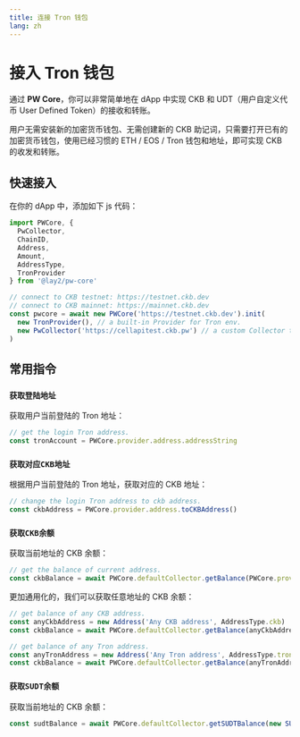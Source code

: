 ```yaml
---
title: 连接 Tron 钱包
lang: zh
---
```


# 接入 Tron 钱包

通过 **PW Core**，你可以非常简单地在 dApp 中实现 CKB 和 UDT（用户自定义代币 User Defined Token）的接收和转账。

用户无需安装新的加密货币钱包、无需创建新的 CKB 助记词，只需要打开已有的加密货币钱包，使用已经习惯的 ETH / EOS / Tron 钱包和地址，即可实现 CKB 的收发和转账。

## 快速接入

在你的 dApp 中，添加如下 js 代码：

``` js
import PWCore, {
  PwCollector,
  ChainID,
  Address,
  Amount,
  AddressType,
  TronProvider
} from '@lay2/pw-core'

// connect to CKB testnet: https://testnet.ckb.dev
// connect to CKB mainnet: https://mainnet.ckb.dev
const pwcore = await new PWCore('https://testnet.ckb.dev').init(
  new TronProvider(), // a built-in Provider for Tron env.
  new PwCollector('https://cellapitest.ckb.pw') // a custom Collector to retrive cells from cache server.
)
```

## 常用指令

### `获取登陆地址`
获取用户当前登陆的 Tron 地址：
``` js
// get the login Tron address.
const tronAccount = PWCore.provider.address.addressString
```

### `获取对应CKB地址`
根据用户当前登陆的 Tron 地址，获取对应的 CKB 地址：
``` js
// change the login Tron address to ckb address.
const ckbAddress = PWCore.provider.address.toCKBAddress()
```

### `获取CKB余额`
获取当前地址的 CKB 余额：
``` js
// get the balance of current address.
const ckbBalance = await PWCore.defaultCollector.getBalance(PWCore.provider.address)
```

更加通用化的，我们可以获取任意地址的 CKB 余额：
``` js
// get balance of any CKB address.
const anyCkbAddress = new Address('Any CKB address', AddressType.ckb)
const ckbBalance = await PWCore.defaultCollector.getBalance(anyCkbAddress)

// get balance of any Tron address.
const anyTronAddress = new Address('Any Tron address', AddressType.tron)
const ckbBalance = await PWCore.defaultCollector.getBalance(anyTronAddress)
```

### `获取SUDT余额`
获取当前地址的 CKB 余额：
``` js
const sudtBalance = await PWCore.defaultCollector.getSUDTBalance(new SUDT(SUDT_ISSURER_LOCKHASH), PWCore.provider.address);
```